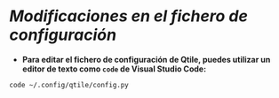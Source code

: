<!-- Autor: Daniel Benjamin Perez Morales -->
<!-- GitHub: https://github.com/DanielBenjaminPerezMoralesDev13 -->
<!-- Gitlab: https://gitlab.com/DanielBenjaminPerezMoralesDev13 -->
<!-- Correo electrónico: danielperezdev@proton.me -->

# ***Modificaciones en el fichero de configuración***

- **Para editar el fichero de configuración de Qtile, puedes utilizar un editor de texto como `code` de Visual Studio Code:**

```bash
code ~/.config/qtile/config.py
```
